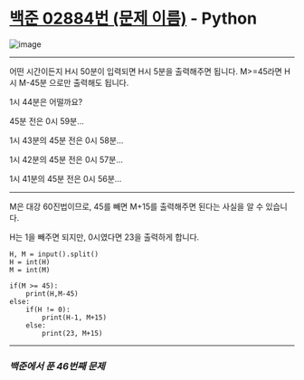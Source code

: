 # [백준 02884번 (문제 이름)](https://www.acmicpc.net/problem/02884) - Python

![image](https://user-images.githubusercontent.com/104616990/174991184-c87b6dc4-bc22-4827-bd2f-f4034447928f.png)

---

어떤 시간이든지 H시 50분이 입력되면 H시 5분을 출력해주면 됩니다. M>=45라면 H시 M-45분 으로만 출력해도 됩니다.

1시 44분은 어떨까요?

45분 전은 0시 59분...

1시 43분의 45분 전은 0시 58분...

1시 42분의 45분 전은 0시 57분...

1시 41분의 45분 전은 0시 56분...

---

M은 대강 60진법이므로, 45를 빼면 M+15를 출력해주면 된다는 사실을 알 수 있습니다.

H는 1을 빼주면 되지만, 0시였다면 23을 출력하게 합니다.

```
H, M = input().split()
H = int(H)
M = int(M)

if(M >= 45):
    print(H,M-45)
else:
    if(H != 0):
        print(H-1, M+15)
    else:
        print(23, M+15)
```

---

### *백준에서 푼 46번째 문제*

